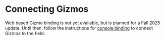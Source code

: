 # Connecting Gizmos

Web based Gizmo binding is not yet available, but is planned for a
Fall 2025 update.  Until then, follow the instructions for [console
binding](../console/connect-gizmo.md) to connect Gizmos to the field.


